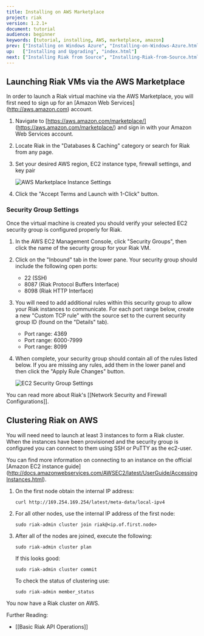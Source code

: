 ```yaml
---
title: Installing on AWS Marketplace
project: riak
version: 1.2.1+
document: tutorial
audience: beginner
keywords: [tutorial, installing, AWS, marketplace, amazon]
prev: ["Installing on Windows Azure", "Installing-on-Windows-Azure.html"]
up:   ["Installing and Upgrading", "index.html"]
next: ["Installing Riak from Source", "Installing-Riak-from-Source.html"]
---
```


## Launching Riak VMs via the AWS Marketplace

In order to launch a Riak virtual machine via the AWS Marketplace, you will first need to sign up for an [Amazon Web Services] (http://aws.amazon.com) account.

1. Navigate to [https://aws.amazon.com/marketplace/] (https://aws.amazon.com/marketplace/) and sign in with your Amazon Web Services account.

2. Locate Riak in the "Databases & Caching" category or search for Riak from any page.

3. Set your desired AWS region, EC2 instance type, firewall settings, and key pair

	![AWS Marketplace Instance Settings](/images/aws-marketplace-settings.png)

4. Click the "Accept Terms and Launch with 1-Click" button.

### Security Group Settings

Once the virtual machine is created you should verify your selected EC2 security group is configured properly for Riak.  

1. In the AWS EC2 Management Console, click "Security Groups", then click the name of the security group for your Riak VM.

2. Click on the "Inbound" tab in the lower pane.  Your security group should include the following open ports:
	- 22 (SSH)
	- 8087 (Riak Protocol Buffers Interface)
	- 8098 (Riak HTTP Interface)

3. You will need to add additional rules within this security group to allow your Riak instances to communicate.  For each port range below, create a new "Custom TCP rule" with the source set to the current security group ID (found on the "Details" tab).  
	- Port range: 4369
	- Port range: 6000-7999
	- Port range: 8099 

4. When complete, your security group should contain all of the rules listed below.  If you are missing any rules, add them in the lower panel and then click the "Apply Rule Changes" button. 

	![EC2 Security Group Settings](/images/aws-marketplace-security-group.png)

You can read more about Riak's [[Network Security and Firewall Configurations]].

## Clustering Riak on AWS

You will need need to launch at least 3 instances to form a Riak cluster.  When the instances have been provisioned and the security group is configured you can connect to them using SSH or PuTTY as the ec2-user. 

 You can find more information on connecting to an instance on the official [Amazon EC2 instance guide] (http://docs.amazonwebservices.com/AWSEC2/latest/UserGuide/AccessingInstances.html).

1. On the first node obtain the internal IP address:

	```text
	curl http://169.254.169.254/latest/meta-data/local-ipv4 
	```

2. For all other nodes, use the internal IP address of the first node:

	```text
	sudo riak-admin cluster join riak@<ip.of.first.node>
	```

3. After all of the nodes are joined, execute the following:

	```text
	sudo riak-admin cluster plan
	```

	If this looks good:

	```text
	sudo riak-admin cluster commit
	```

	To check the status of clustering use:

	```text
	sudo riak-admin member_status
	```

You now have a Riak cluster on AWS.

Further Reading:

- [[Basic Riak API Operations]]
